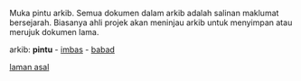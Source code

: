Muka pintu arkib. Semua dokumen dalam arkib adalah salinan
maklumat bersejarah. Biasanya ahli projek akan meninjau
arkib untuk menyimpan atau merujuk dokumen lama.

arkib: **pintu** - [imbas][1] - [babad][2]

[laman asal][0]

  [0]: ../README.md
  [1]: imbas.md
  [2]: babad.md
